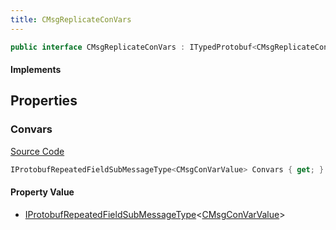 ```yaml
---
title: CMsgReplicateConVars
---
```


```csharp
public interface CMsgReplicateConVars : ITypedProtobuf<CMsgReplicateConVars>, INativeHandle
```

#### Implements

## Properties

### Convars

[Source Code](https://github.com/swiftly-solution/swiftlys2/blob/beta/managed/src/SwiftlyS2.Generated/Protobufs/Interfaces/CMsgReplicateConVars.cs#L13)

```csharp
IProtobufRepeatedFieldSubMessageType<CMsgConVarValue> Convars { get; }
```

#### Property Value

- [IProtobufRepeatedFieldSubMessageType](/docs/api/shared/netmessages/iprotobufrepeatedfieldsubmessagetype-1)<[CMsgConVarValue](/docs/api/shared/protobufdefinitions/cmsgconvarvalue)>

